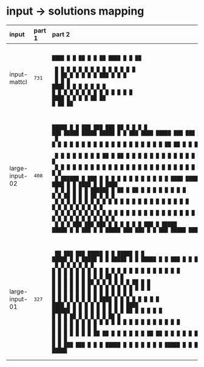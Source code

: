 # input -> solutions mapping
|input|part 1|part 2|
|:---|:---|:---|
|input-mattcl|<pre>731</pre>|<pre><br>████ █  █  ██  █  █  ██  ████ █  █  ██ <br>   █ █ █  █  █ █  █ █  █ █    █  █ █  █<br>  █  ██   █  █ █  █ █    ███  █  █ █   <br> █   █ █  ████ █  █ █    █    █  █ █   <br>█    █ █  █  █ █  █ █  █ █    █  █ █  █<br>████ █  █ █  █  ██   ██  █     ██   ██ </pre>|
|large-input-02|<pre>408</pre>|<pre><br>█████  █    █  ███   ███     ███     ██    █    █  █    █   ███   █████   █████   █████   █     █   ███   ████   █████    ███   ███  ████    ███   █      █████<br>  █    █    █   █   █   █   █   █   █  █   █    █  █    █  █   █    █      █   █  █       ██   ██  █   █  █   █  █       █   █   █   █   █  █   █  █      █    <br>  █    █    █   █   █       █      █    █  ██   █  ██   █  █   █    █      █   █  █       █ █ █ █  █   █  █   █  █       █       █   █   █  █      █      █    <br>  █    █    █   █   █       █      █    █  █ █  █  █ █  █  █   █    █      █   █  █       █  █  █  █   █  █   █  █       █       █   █   █  █      █      █    <br>  █    ██████   █    ███    █      █    █  █  █ █  █  █ █  █   █    █      ████   ████    █     █  █   █  ████   ████    █       █   ████   █      █      ████ <br>  █    █    █   █       █   █      ██████  █   ██  █   ██  █   █    █      █   █  █       █     █  █   █  ██     █       █       █   ██     █      █      █    <br>  █    █    █   █       █   █      █    █  █    █  █    █  █   █    █      █   █  █       █     █  █   █  █ █    █       █       █   █ █    █      █      █    <br>  █    █    █   █   █   █   █   █  █    █  █    █  █    █  █   █    █      █   █  █       █     █  █   █  █  █   █       █   █   █   █  █   █   █  █      █    <br>  █    █    █  ███   ███     ███   █    █  █    █  █    █   ███     █     █████   █████   █     █   ███   █   █  █████    ███   ███  █   █   ███   █████  █████</pre>|
|large-input-01|<pre>327</pre>|<pre><br>  ██     ███    ███    █████  █     █  █████  █    █  █████  █   █   █████  █     █  █████  █    █  █████  █   █    ███   █    █  █████<br> █  █   █   █  █   █     █    █     █  █      █    █    █    █   █     █    █     █  █      █    █    █    █   █   █   █  █    █  █    <br>█    █  █   █  █         █    █     █  █      ██   █    █     █ █      █    █     █  █      ██   █    █     █ █    █   █  ██   █  █    <br>█    █  █   █  █         █    █     █  █      █ █  █    █     █ █      █    █     █  █      █ █  █    █     █ █    █   █  █ █  █  █    <br>█    █  █   █  █         █    █     █  ████   █  █ █    █      █       █    █     █  ████   █  █ █    █      █     █   █  █  █ █  ████ <br>██████  █   █  █         █    █  █  █  █      █   ██    █      █       █    █  █  █  █      █   ██    █      █     █   █  █   ██  █    <br>█    █  █   █  █         █    █ █ █ █  █      █    █    █      █       █    █ █ █ █  █      █    █    █      █     █   █  █    █  █    <br>█    █  █   █  █   █     █    ██   ██  █      █    █    █      █       █    ██   ██  █      █    █    █      █     █   █  █    █  █    <br>█    █   ███    ███      █    █     █  █████  █    █    █      █       █    █     █  █████  █    █    █      █      ███   █    █  █████</pre>|
